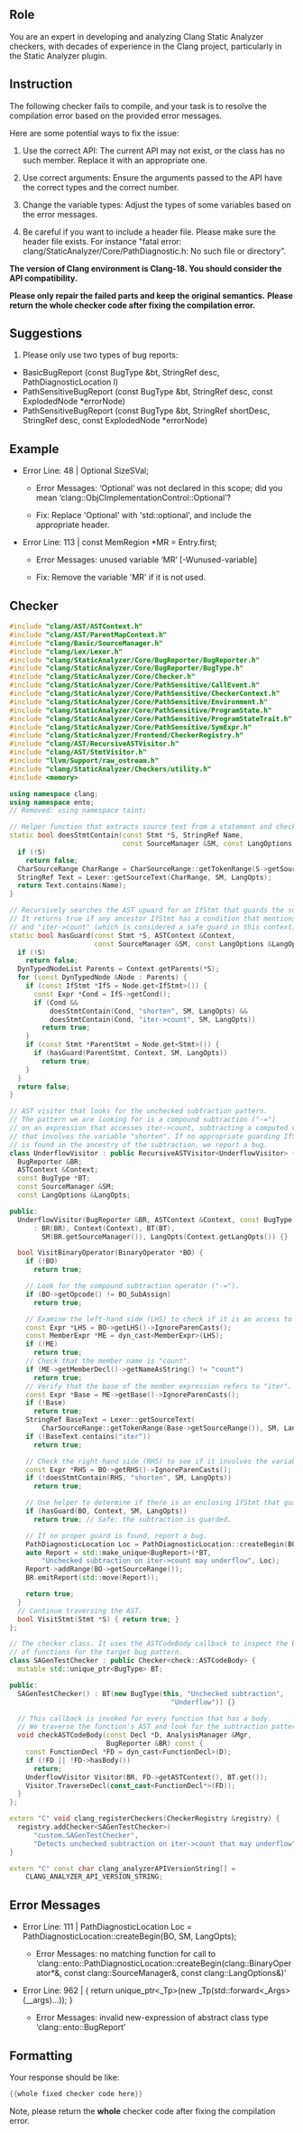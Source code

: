 ## Role

You are an expert in developing and analyzing Clang Static Analyzer checkers, with decades of experience in the Clang project, particularly in the Static Analyzer plugin.

## Instruction

The following checker fails to compile, and your task is to resolve the compilation error based on the provided error messages.

Here are some potential ways to fix the issue:

1. Use the correct API: The current API may not exist, or the class has no such member. Replace it with an appropriate one.

2. Use correct arguments: Ensure the arguments passed to the API have the correct types and the correct number.

3. Change the variable types: Adjust the types of some variables based on the error messages.

4. Be careful if you want to include a header file. Please make sure the header file exists. For instance "fatal error: clang/StaticAnalyzer/Core/PathDiagnostic.h: No such file or directory".

**The version of Clang environment is Clang-18. You should consider the API compatibility.**

**Please only repair the failed parts and keep the original semantics.**
**Please return the whole checker code after fixing the compilation error.**

## Suggestions

1. Please only use two types of bug reports:
  - BasicBugReport (const BugType &bt, StringRef desc, PathDiagnosticLocation l)
  - PathSensitiveBugReport (const BugType &bt, StringRef desc, const ExplodedNode *errorNode)
  - PathSensitiveBugReport (const BugType &bt, StringRef shortDesc, StringRef desc, const ExplodedNode *errorNode)

## Example

- Error Line: 48 |   Optional<DefinedOrUnknownSVal> SizeSVal; 

  - Error Messages: ‘Optional’ was not declared in this scope; did you mean ‘clang::ObjCImplementationControl::Optional’? 

  - Fix: Replace 'Optional<DefinedOrUnknownSVal>' with 'std::optional<DefinedOrUnknownSVal>', and include the appropriate header. 

- Error Line: 113 |     const MemRegion *MR = Entry.first;

    - Error Messages: unused variable ‘MR’ [-Wunused-variable]

    - Fix: Remove the variable 'MR' if it is not used.

## Checker

```cpp
#include "clang/AST/ASTContext.h"
#include "clang/AST/ParentMapContext.h"
#include "clang/Basic/SourceManager.h"
#include "clang/Lex/Lexer.h"
#include "clang/StaticAnalyzer/Core/BugReporter/BugReporter.h"
#include "clang/StaticAnalyzer/Core/BugReporter/BugType.h"
#include "clang/StaticAnalyzer/Core/Checker.h"
#include "clang/StaticAnalyzer/Core/PathSensitive/CallEvent.h"
#include "clang/StaticAnalyzer/Core/PathSensitive/CheckerContext.h"
#include "clang/StaticAnalyzer/Core/PathSensitive/Environment.h"
#include "clang/StaticAnalyzer/Core/PathSensitive/ProgramState.h"
#include "clang/StaticAnalyzer/Core/PathSensitive/ProgramStateTrait.h"
#include "clang/StaticAnalyzer/Core/PathSensitive/SymExpr.h"
#include "clang/StaticAnalyzer/Frontend/CheckerRegistry.h"
#include "clang/AST/RecursiveASTVisitor.h"
#include "clang/AST/StmtVisitor.h"
#include "llvm/Support/raw_ostream.h"
#include "clang/StaticAnalyzer/Checkers/utility.h"
#include <memory>

using namespace clang;
using namespace ento;
// Removed: using namespace taint;

// Helper function that extracts source text from a statement and checks for the presence of a given name.
static bool doesStmtContain(const Stmt *S, StringRef Name,
                            const SourceManager &SM, const LangOptions &LangOpts) {
  if (!S)
    return false;
  CharSourceRange CharRange = CharSourceRange::getTokenRange(S->getSourceRange());
  StringRef Text = Lexer::getSourceText(CharRange, SM, LangOpts);
  return Text.contains(Name);
}

// Recursively searches the AST upward for an IfStmt that guards the subtraction.
// It returns true if any ancestor IfStmt has a condition that mentions both "shorten"
// and "iter->count" (which is considered a safe guard in this context).
static bool hasGuard(const Stmt *S, ASTContext &Context,
                     const SourceManager &SM, const LangOptions &LangOpts) {
  if (!S)
    return false;
  DynTypedNodeList Parents = Context.getParents(*S);
  for (const DynTypedNode &Node : Parents) {
    if (const IfStmt *IfS = Node.get<IfStmt>()) {
      const Expr *Cond = IfS->getCond();
      if (Cond &&
          doesStmtContain(Cond, "shorten", SM, LangOpts) &&
          doesStmtContain(Cond, "iter->count", SM, LangOpts))
        return true;
    }
    if (const Stmt *ParentStmt = Node.get<Stmt>()) {
      if (hasGuard(ParentStmt, Context, SM, LangOpts))
        return true;
    }
  }
  return false;
}

// AST visitor that looks for the unchecked subtraction pattern.
// The pattern we are looking for is a compound subtraction ("-=")
// on an expression that accesses iter->count, subtracting a computed value
// that involves the variable "shorten". If no appropriate guarding IfStmt
// is found in the ancestry of the subtraction, we report a bug.
class UnderflowVisitor : public RecursiveASTVisitor<UnderflowVisitor> {
  BugReporter &BR;
  ASTContext &Context;
  const BugType *BT;
  const SourceManager &SM;
  const LangOptions &LangOpts;

public:
  UnderflowVisitor(BugReporter &BR, ASTContext &Context, const BugType *BT)
      : BR(BR), Context(Context), BT(BT),
        SM(BR.getSourceManager()), LangOpts(Context.getLangOpts()) {}

  bool VisitBinaryOperator(BinaryOperator *BO) {
    if (!BO)
      return true;

    // Look for the compound subtraction operator ("-=").
    if (BO->getOpcode() != BO_SubAssign)
      return true;

    // Examine the left-hand side (LHS) to check if it is an access to "iter->count".
    const Expr *LHS = BO->getLHS()->IgnoreParenCasts();
    const MemberExpr *ME = dyn_cast<MemberExpr>(LHS);
    if (!ME)
      return true;
    // Check that the member name is "count".
    if (ME->getMemberDecl()->getNameAsString() != "count")
      return true;
    // Verify that the base of the member expression refers to "iter".
    const Expr *Base = ME->getBase()->IgnoreParenCasts();
    if (!Base)
      return true;
    StringRef BaseText = Lexer::getSourceText(
        CharSourceRange::getTokenRange(Base->getSourceRange()), SM, LangOpts);
    if (!BaseText.contains("iter"))
      return true;

    // Check the right-hand side (RHS) to see if it involves the variable "shorten".
    const Expr *RHS = BO->getRHS()->IgnoreParenCasts();
    if (!doesStmtContain(RHS, "shorten", SM, LangOpts))
      return true;

    // Use helper to determine if there is an enclosing IfStmt that guards against underflow.
    if (hasGuard(BO, Context, SM, LangOpts))
      return true; // Safe: the subtraction is guarded.

    // If no proper guard is found, report a bug.
    PathDiagnosticLocation Loc = PathDiagnosticLocation::createBegin(BO, SM, LangOpts);
    auto Report = std::make_unique<BugReport>(*BT,
        "Unchecked subtraction on iter->count may underflow", Loc);
    Report->addRange(BO->getSourceRange());
    BR.emitReport(std::move(Report));

    return true;
  }
  // Continue traversing the AST.
  bool VisitStmt(Stmt *S) { return true; }
};

// The checker class. It uses the ASTCodeBody callback to inspect the bodies
// of functions for the target bug pattern.
class SAGenTestChecker : public Checker<check::ASTCodeBody> {
  mutable std::unique_ptr<BugType> BT;

public:
  SAGenTestChecker() : BT(new BugType(this, "Unchecked subtraction",
                                        "Underflow")) {}

  // This callback is invoked for every function that has a body.
  // We traverse the function's AST and look for the subtraction pattern.
  void checkASTCodeBody(const Decl *D, AnalysisManager &Mgr,
                        BugReporter &BR) const {
    const FunctionDecl *FD = dyn_cast<FunctionDecl>(D);
    if (!FD || !FD->hasBody())
      return;
    UnderflowVisitor Visitor(BR, FD->getASTContext(), BT.get());
    Visitor.TraverseDecl(const_cast<FunctionDecl*>(FD));
  }
};

extern "C" void clang_registerCheckers(CheckerRegistry &registry) {
  registry.addChecker<SAGenTestChecker>(
      "custom.SAGenTestChecker",
      "Detects unchecked subtraction on iter->count that may underflow", "");
}

extern "C" const char clang_analyzerAPIVersionString[] =
    CLANG_ANALYZER_API_VERSION_STRING;

```

## Error Messages 

- Error Line: 111 |     PathDiagnosticLocation Loc = PathDiagnosticLocation::createBegin(BO, SM, LangOpts);

	- Error Messages: no matching function for call to ‘clang::ento::PathDiagnosticLocation::createBegin(clang::BinaryOperator*&, const clang::SourceManager&, const clang::LangOptions&)’

- Error Line: 962 |     { return unique_ptr<_Tp>(new _Tp(std::forward<_Args>(__args)...)); }

	- Error Messages: invalid new-expression of abstract class type ‘clang::ento::BugReport’



## Formatting 

Your response should be like: 

```cpp
{{whole fixed checker code here}}
```

Note, please return the **whole** checker code after fixing the compilation error.